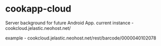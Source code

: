 cookapp-cloud
=============

Server background for future Android App.
current instance - 
cookcloud.jelastic.neohost.net/

example  - cookcloud.jelastic.neohost.net/rest/barcode/0000040102078

